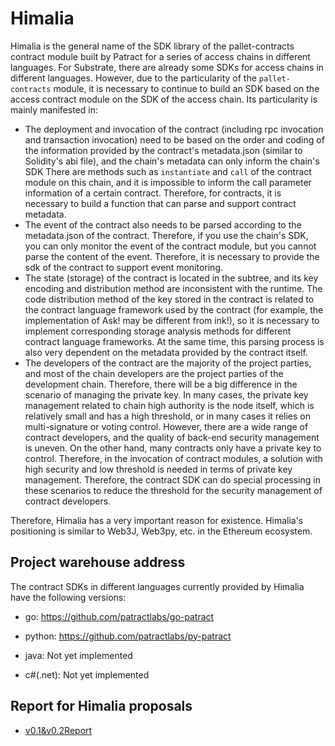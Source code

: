 # Himalia

Himalia is the general name of the SDK library of the pallet-contracts contract module built by Patract for a series of access chains in different languages. For Substrate, there are already some SDKs for access chains in different languages. However, due to the particularity of the `pallet-contracts` module, it is necessary to continue to build an SDK based on the access contract module on the SDK of the access chain. Its particularity is mainly manifested in:

* The deployment and invocation of the contract (including rpc invocation and transaction invocation) need to be based on the order and coding of the information provided by the contract's metadata.json (similar to Solidity's abi file), and the chain's metadata can only inform the chain's SDK There are methods such as `instantiate` and `call` of the contract module on this chain, and it is impossible to inform the call parameter information of a certain contract. Therefore, for contracts, it is necessary to build a function that can parse and support contract metadata.
* The event of the contract also needs to be parsed according to the metadata.json of the contract. Therefore, if you use the chain's SDK, you can only monitor the event of the contract module, but you cannot parse the content of the event. Therefore, it is necessary to provide the sdk of the contract to support event monitoring.
* The state (storage) of the contract is located in the subtree, and its key encoding and distribution method are inconsistent with the runtime. The code distribution method of the key stored in the contract is related to the contract language framework used by the contract (for example, the implementation of Ask! may be different from ink!), so it is necessary to implement corresponding storage analysis methods for different contract language frameworks. At the same time, this parsing process is also very dependent on the metadata provided by the contract itself.
* The developers of the contract are the majority of the project parties, and most of the chain developers are the project parties of the development chain. Therefore, there will be a big difference in the scenario of managing the private key. In many cases, the private key management related to chain high authority is the node itself, which is relatively small and has a high threshold, or in many cases it relies on multi-signature or voting control. However, there are a wide range of contract developers, and the quality of back-end security management is uneven. On the other hand, many contracts only have a private key to control. Therefore, in the invocation of contract modules, a solution with high security and low threshold is needed in terms of private key management. Therefore, the contract SDK can do special processing in these scenarios to reduce the threshold for the security management of contract developers.

Therefore, Himalia has a very important reason for existence. Himalia's positioning is similar to Web3J, Web3py, etc. in the Ethereum ecosystem.

## Project warehouse address

The contract SDKs in different languages ​​currently provided by Himalia have the following versions:

* go: https://github.com/patractlabs/go-patract

* python: https://github.com/patractlabs/py-patract

* java: Not yet implemented

* c#(.net): Not yet implemented

## Report for Himalia proposals

  - [v0.1&v0.2Report](./reports/v0.1Report.md)

